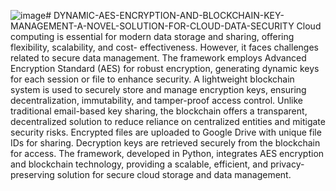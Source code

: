 ![image](https://github.com/user-attachments/assets/22f51a3e-0aba-4ec8-b8f5-539f67580ba3)# DYNAMIC-AES-ENCRYPTION-AND-BLOCKCHAIN-KEY-MANAGEMENT-A-NOVEL-SOLUTION-FOR-CLOUD-DATA-SECURITY
Cloud computing is essential for modern data storage and sharing, offering flexibility, scalability, and cost- effectiveness. However, it faces challenges related to secure data management.
The framework employs Advanced Encryption Standard (AES) for robust encryption, generating dynamic keys for each session or file to enhance security.
A lightweight blockchain system is used to securely store and manage encryption keys, ensuring decentralization, immutability, and tamper-proof access control.
Unlike traditional email-based key sharing, the blockchain offers a transparent, decentralized solution to reduce reliance on centralized entities and mitigate security risks.
Encrypted files are uploaded to Google Drive with unique file IDs for sharing. Decryption keys are retrieved securely from the blockchain for access.
The framework, developed in Python, integrates AES encryption and blockchain technology, providing a scalable, efficient, and privacy-preserving solution for secure cloud storage and data management.
